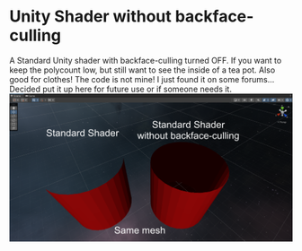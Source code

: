 # Unity Shader without backface-culling
 A Standard Unity shader with backface-culling turned OFF. If you want to keep the polycount low, but still want to see the inside of a tea pot.
 Also good for clothes!
 The code is not mine! I just found it on some forums... Decided put it up here for future use or if someone needs it.
 ![Alt text](example.png)
